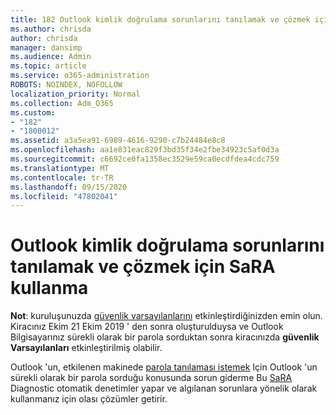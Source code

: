 ```yaml
---
title: 182 Outlook kimlik doğrulama sorunlarını tanılamak ve çözmek için lütfen SaRA 'ı çalıştırabilirsiniz
ms.author: chrisda
author: chrisda
manager: dansimp
ms.audience: Admin
ms.topic: article
ms.service: o365-administration
ROBOTS: NOINDEX, NOFOLLOW
localization_priority: Normal
ms.collection: Adm_O365
ms.custom:
- "182"
- "1800012"
ms.assetid: a3a5ea91-6989-4616-9290-c7b24484e8c8
ms.openlocfilehash: aa1e831eac829f3bd35f34e2fbe34923c5af0d3a
ms.sourcegitcommit: c6692ce0fa1358ec3529e59ca0ecdfdea4cdc759
ms.translationtype: MT
ms.contentlocale: tr-TR
ms.lasthandoff: 09/15/2020
ms.locfileid: "47802041"
---
```

# <a name="use-sara-to-diagnose-and-resolve-outlook-authentication-issues"></a>Outlook kimlik doğrulama sorunlarını tanılamak ve çözmek için SaRA kullanma

**Not**: kuruluşunuzda [güvenlik varsayılanlarını](https://aka.ms/securitydefaults) etkinleştirdiğinizden emin olun. Kiracınız Ekim 21 Ekim 2019 ' den sonra oluşturulduysa ve Outlook Bilgisayarınız sürekli olarak bir parola sorduktan sonra kiracınızda **güvenlik Varsayılanları** etkinleştirilmiş olabilir.

Outlook 'un, etkilenen makinede [parola tanılaması istemek](https://aka.ms/SaRA-OutlookPwdPrompt-Alchemy) Için Outlook 'un sürekli olarak bir parola sorduğu konusunda sorun giderme Bu [SaRA](https://diagnostics.office.com/#/) Diagnostic otomatik denetimler yapar ve algılanan sorunlara yönelik olarak kullanmanız için olası çözümler getirir.

